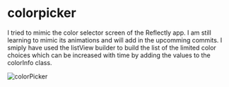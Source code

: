 # colorpicker

I tried to mimic the color selector screen of the Reflectly app. I am still learning to mimic its animations and will add in the upcomming commits. I smiply have used the listView builder to build the list of the limited color choices which can be increased with time by adding the values to the colorInfo class.

![colorPicker](https://user-images.githubusercontent.com/83302623/138684728-f9bff44f-6c26-4bc4-bbef-8fe6c79bfdc7.gif)
